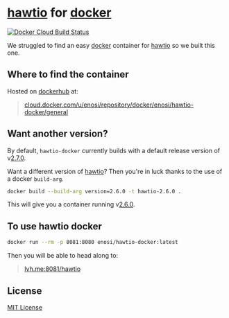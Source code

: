 # [hawtio](https://hawt.io/) for [docker](https://docker.com/)

[![Docker Cloud Build Status](https://img.shields.io/docker/cloud/build/enosi/hawtio-docker.svg)](https://cloud.docker.com/u/enosi/repository/docker/enosi/hawtio-docker)

We struggled to find an easy [docker](https://docker.com/) container for
[hawtio](https://hawt.io/) so we built this one.

## Where to find the container

Hosted on [dockerhub](https://hub.docker.com/) at:

> [cloud.docker.com/u/enosi/repository/docker/enosi/hawtio-docker/general](https://cloud.docker.com/u/enosi/repository/docker/enosi/hawtio-docker/general)

## Want another version?

By default, `hawtio-docker` currently builds with a default release version of
v[2.7.0](https://github.com/hawtio/hawtio/tree/hawtio-2.7.0).

Want a different version of [hawtio](https://github.com/hawtio/hawtio/releases)?
Then you're in luck thanks to the use of a docker `build-arg`.

```sh
docker build --build-arg version=2.6.0 -t hawtio-2.6.0 .
```

This will give you a container running v[2.6.0](https://github.com/hawtio/hawtio/tree/hawtio-2.6.0).

## To use hawtio docker

```sh
docker run --rm -p 8081:8080 enosi/hawtio-docker:latest
```

Then you will be able to head along to:

> [lvh.me:8081/hawtio](http://lvh.me:8081/hawtio/)

## License

[MIT License](./LICENSE)
